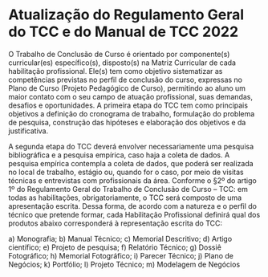 # Atualização do Regulamento Geral do TCC e do Manual de TCC 2022

O Trabalho de Conclusão de Curso é orientado por componente(s) curricular(es) específico(s), disposto(s) na Matriz Curricular de cada habilitação profissional. Ele(s) tem como objetivo sistematizar as competências previstas no perfil de conclusão do curso, expressas no Plano de Curso (Projeto Pedagógico de Curso), permitindo ao aluno um maior contato com o seu campo de atuação profissional, suas demandas, desafios e oportunidades.
A primeira etapa do TCC tem como principais objetivos a definição do cronograma de trabalho, formulação do problema de pesquisa, construção das hipóteses e elaboração dos objetivos e da justificativa.

A segunda etapa do TCC deverá envolver necessariamente uma pesquisa bibliográfica e a pesquisa empírica, caso haja a coleta de dados. A pesquisa empírica contempla a coleta de dados, que poderá ser realizada no local de trabalho, estágio ou, quando for o caso, por meio de visitas técnicas e entrevistas com profissionais da área.
Conforme o §2º do artigo 1º do Regulamento Geral do Trabalho de Conclusão de Curso – TCC: 
em todas as habilitações, obrigatoriamente, o TCC será composto de uma apresentação escrita. Dessa forma, de acordo com a natureza e o perfil do técnico que pretende formar, cada Habilitação Profissional definirá qual dos produtos abaixo corresponderá à representação escrita do TCC:

a) Monografia;
b) Manual Técnico;
c) Memorial Descritivo;
d) Artigo científico;
e) Projeto de pesquisa;
f) Relatório Técnico;
g) Dossiê Fotográfico;
h) Memorial Fotográfico;
i) Parecer Técnico;
j) Plano de Negócios;
k) Portfólio;
l) Projeto Técnico;
m) Modelagem de Negócios


